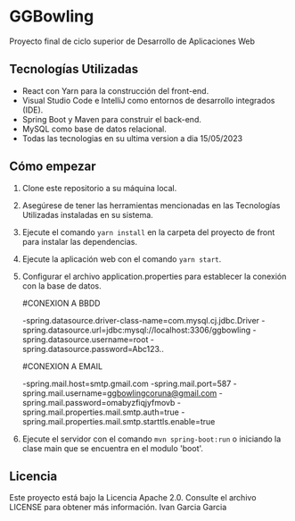 # GGBowling
Proyecto final de ciclo superior de Desarrollo de Aplicaciones Web

## Tecnologías Utilizadas

- React con Yarn para la construcción del front-end.
- Visual Studio Code e IntelliJ como entornos de desarrollo integrados (IDE).
- Spring Boot y Maven para construir el back-end.
- MySQL como base de datos relacional.
- Todas las tecnologias en su ultima version a dia 15/05/2023

## Cómo empezar

1. Clone este repositorio a su máquina local.

2. Asegúrese de tener las herramientas mencionadas en las Tecnologías Utilizadas instaladas en su sistema.

3. Ejecute el comando `yarn install` en la carpeta del proyecto de front para instalar las dependencias.

4. Ejecute la aplicación web con el comando `yarn start`. 

5. Configurar el archivo application.properties para establecer la conexión con la base de datos.

      #CONEXION A BBDD

      -spring.datasource.driver-class-name=com.mysql.cj.jdbc.Driver
      -spring.datasource.url=jdbc:mysql://localhost:3306/ggbowling
      -spring.datasource.username=root
      -spring.datasource.password=Abc123..

      #CONEXION A EMAIL

      -spring.mail.host=smtp.gmail.com
      -spring.mail.port=587
      -spring.mail.username=ggbowlingcoruna@gmail.com
      -spring.mail.password=omabyzfiqjyfmovb
      -spring.mail.properties.mail.smtp.auth=true
      -spring.mail.properties.mail.smtp.starttls.enable=true

6. Ejecute el servidor con el comando `mvn spring-boot:run` o iniciando la clase main que se encuentra en el modulo 'boot'.


## Licencia

Este proyecto está bajo la Licencia Apache 2.0. Consulte el archivo LICENSE para obtener más información.
Ivan Garcia Garcia

